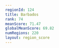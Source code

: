 ```yaml
---
regionId: 124
title: Barbados
rank: 74
meanScore: 71.47
globalMeanScore: 69.82
numRegions: 220
layout: region_score
---
```

